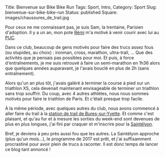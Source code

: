 Title: Bienvenue sur Bike Bike Run
Tags: Sport, Intro, 
Category: Sport
Slug: bienvenue-sur-bike-bike-run
Status: published
Square: images/chaussures_de_trail.jpg


Pour ceux ne me connaissant pas, je suis Sam, la trentaine, Parisien d'adoption.
Il y a un an, mon pote [Rémi](http://runnermaispasque.com/) m'a motivé à venir courir avec lui au [PUC](http://puc.paris/).

Dans ce club, beaucoup de gens motivés pour faire des trucs assez fous (ou stupides, au choix) : ironman, cross, marathon, ultra-trail, … Que des activités que je pensais pas possibles pour moi. Et puis, à force d'entraînements, je me suis retrouvé à faire un semi-marathon en 1h36 alors que quelques années auparavant, je l'avais bouclé en plus de 2h (sans entraînement). 
<!-- PELICAN_END_SUMMARY -->

Alors qu'un an plus tôt, j'avais galéré à terminer la course à pied sur un triathlon XS, cela devenait maintenant envisageable de terminer un triathlon sans trop souffrir. Du coup, avec 4 autres athlètes, nous nous sommes motivés pour faire le triathlon de Paris. Et c'était presque trop facile.

À la même période, avec quelques autres du club, nous avons commencé à aller faire du trail à la [station de trail de Bures-sur-Yvette](http://stationdetrail.com/fr/station/bures-sur-yvette-vall%C3%A9e-de-chevreuse). Et comme c'est plaisant, et qu'au fur et à mesure les sorties du week-end sont devenues de plus en plus longues, j'ai fini par craquer et m'inscrire pour la [Saintélyon](http://www.saintelyon.com/).

Bref, je deviens à peu près aussi fou que les autres. La Saintélyon approche (plus qu'un mois…), le programme de 2017 est prêt, et j'ai suffisamment procrastiné pour avoir plein de trucs à raconter. Il est donc temps de lancer ce blog tant annoncé !
